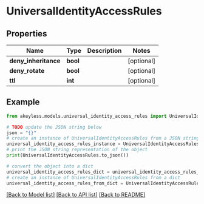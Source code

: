 # UniversalIdentityAccessRules


## Properties

Name | Type | Description | Notes
------------ | ------------- | ------------- | -------------
**deny_inheritance** | **bool** |  | [optional] 
**deny_rotate** | **bool** |  | [optional] 
**ttl** | **int** |  | [optional] 

## Example

```python
from akeyless.models.universal_identity_access_rules import UniversalIdentityAccessRules

# TODO update the JSON string below
json = "{}"
# create an instance of UniversalIdentityAccessRules from a JSON string
universal_identity_access_rules_instance = UniversalIdentityAccessRules.from_json(json)
# print the JSON string representation of the object
print(UniversalIdentityAccessRules.to_json())

# convert the object into a dict
universal_identity_access_rules_dict = universal_identity_access_rules_instance.to_dict()
# create an instance of UniversalIdentityAccessRules from a dict
universal_identity_access_rules_from_dict = UniversalIdentityAccessRules.from_dict(universal_identity_access_rules_dict)
```
[[Back to Model list]](../README.md#documentation-for-models) [[Back to API list]](../README.md#documentation-for-api-endpoints) [[Back to README]](../README.md)


